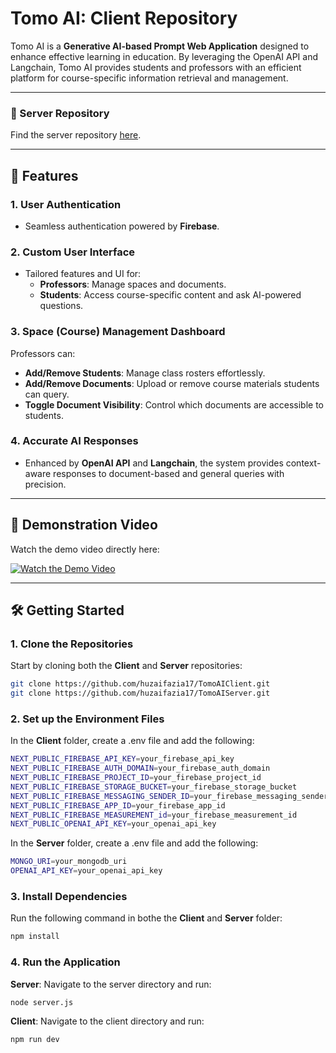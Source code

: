 # Tomo AI: Client Repository

Tomo AI is a **Generative AI-based Prompt Web Application** designed to enhance effective learning in education. By leveraging the OpenAI API and Langchain, Tomo AI provides students and professors with an efficient platform for course-specific information retrieval and management.

---

### 🔗 Server Repository
Find the server repository [here](https://github.com/huzaifazia17/TomoAIServer).

---

## 🚀 Features
### 1. **User Authentication**
- Seamless authentication powered by **Firebase**.

### 2. **Custom User Interface**
- Tailored features and UI for:
  - **Professors**: Manage spaces and documents.
  - **Students**: Access course-specific content and ask AI-powered questions.

### 3. **Space (Course) Management Dashboard**
Professors can:
- **Add/Remove Students**: Manage class rosters effortlessly.
- **Add/Remove Documents**: Upload or remove course materials students can query.
- **Toggle Document Visibility**: Control which documents are accessible to students.

### 4. **Accurate AI Responses**
- Enhanced by **OpenAI API** and **Langchain**, the system provides context-aware responses to document-based and general queries with precision.

---

## 🎥 Demonstration Video
Watch the demo video directly here:

[![Watch the Demo Video](https://img.youtube.com/vi/1Q8X6lE_hno/0.jpg)](https://youtu.be/1Q8X6lE_hno)

---

## 🛠️ Getting Started

### 1. Clone the Repositories
Start by cloning both the **Client** and **Server** repositories:
```bash
git clone https://github.com/huzaifazia17/TomoAIClient.git
git clone https://github.com/huzaifazia17/TomoAIServer.git
```

### 2. Set up the Environment Files
In the **Client** folder, create a .env file and add the following: 
```bash
NEXT_PUBLIC_FIREBASE_API_KEY=your_firebase_api_key
NEXT_PUBLIC_FIREBASE_AUTH_DOMAIN=your_firebase_auth_domain
NEXT_PUBLIC_FIREBASE_PROJECT_ID=your_firebase_project_id
NEXT_PUBLIC_FIREBASE_STORAGE_BUCKET=your_firebase_storage_bucket
NEXT_PUBLIC_FIREBASE_MESSAGING_SENDER_ID=your_firebase_messaging_sender_id
NEXT_PUBLIC_FIREBASE_APP_ID=your_firebase_app_id
NEXT_PUBLIC_FIREBASE_MEASUREMENT_id=your_firebase_measurement_id
NEXT_PUBLIC_OPENAI_API_KEY=your_openai_api_key
```
In the **Server** folder, create a .env file and add the following: 
```bash
MONGO_URI=your_mongodb_uri
OPENAI_API_KEY=your_openai_api_key
```

### 3. Install Dependencies
Run the following command in bothe the **Client** and **Server** folder:
```bash
npm install
```

### 4. Run the Application
**Server**:
Navigate to the server directory and run:
```bash
node server.js
```
**Client**:
Navigate to the client directory and run:
```bash
npm run dev
```
